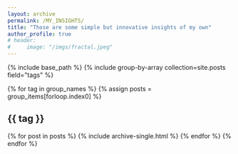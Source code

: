 ```yaml
---
layout: archive
permalink: /MY_INSIGHTS/
title: "Those are some simple but innovative insights of my own"
author_profile: true
# header:
#     image: "/imgs/fractal.jpeg"
---
```


{% include base_path %}
{% include group-by-array collection=site.posts field="tags" %}

{% for tag in group_names %}
  {% assign posts = group_items[forloop.index0] %}
  <h2 id="{{ tag | slugify }}" class="archive__subtitle">{{ tag }}</h2>
  {% for post in posts %}
    {% include archive-single.html %}
  {% endfor %}
{% endfor %}
